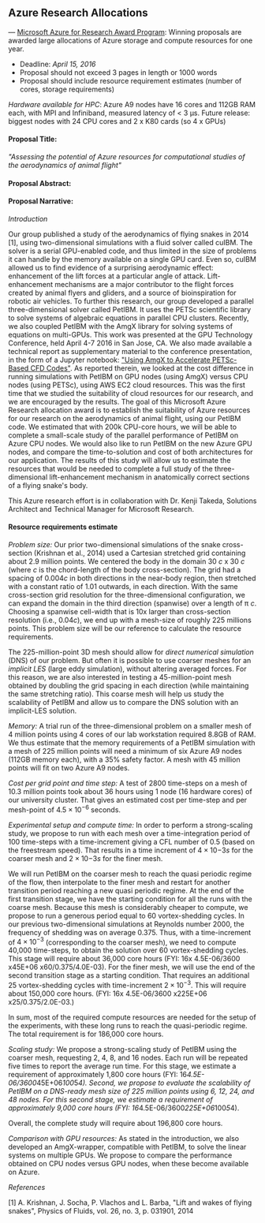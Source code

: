 ## Azure Research Allocations

— [Microsoft Azure for Research Award Program](http://research.microsoft.com/en-us/projects/azure/default.aspx):
 Winning proposals are awarded large allocations of Azure storage and compute resources for one year.

* Deadline: *April 15, 2016*
* Proposal should not exceed 3 pages in length or 1000 words
* Proposal should include resource requirement estimates (number of cores, storage requirements)

*Hardware available for HPC*: Azure A9 nodes have 16 cores and 112GB RAM each, with MPI and Infiniband, measured latency of < 3 µs.
Future release: biggest nodes with 24 CPU cores and 2 x K80 cards (so 4 x GPUs)

#### Proposal Title:
_"Assessing the potential of Azure resources for computational studies of the aerodynamics of animal flight"_

#### Proposal Abstract:

#### Proposal Narrative:

_Introduction_

Our group published a study of the aerodynamics of flying snakes in 2014 [1], using two-dimensional simulations with a fluid solver called cuIBM.
The solver is a serial GPU-enabled code, and thus limited in the size of problems it can handle by the memory available on a single GPU card.
Even so, cuIBM allowed us to find evidence of a surprising aerodynamic effect: enhancement of the lift forces at a particular angle of attack.
Lift-enhancement mechanisms are a major contributor to the flight forces created by animal flyers and gliders, and a source of bioinspiration for robotic air vehicles.
To further this research, our group developed a parallel three-dimensional solver called PetIBM.
It uses the PETSc scientific library to solve systems of algebraic equations in parallel CPU clusters.
Recently, we also coupled PetIBM with the AmgX library for solving systems of equations on multi-GPUs.
This work was presented at the GPU Technology Conference, held April 4-7 2016 in San Jose, CA.
We also made available a technical report as supplementary material to the conference presentation, in the form of a Jupyter notebook:
["Using AmgX to Accelerate PETSc-Based CFD Codes"](http://nbviewer.jupyter.org/github/barbagroup/conferences/blob/2f51957e03585d980a471c52595f46551948b771/GTC2016/GTC2016_S6355.ipynb).
As reported therein, we looked at the cost difference in running simulations with PetIBM on GPU nodes (using AmgX) versus CPU nodes (using PETSc), using AWS EC2 cloud resources.
This was the first time that we studied the suitability of cloud resources for our research, and we are encouraged by the results.
The goal of this Microsoft Azure Research allocation award is to establish the suitability of Azure resources for our research on the aerodynamics of animal flight, using our PetIBM code.
We estimated that with 200k CPU-core hours, we will be able to complete a small-scale study of the parallel performance of PetIBM on Azure CPU nodes.
We would also like to run PetIBM on the new Azure GPU nodes, and compare the time-to-solution and cost of both architectures for our application.
The results of this study will allow us to estimate the resources that would be needed to complete a full study of the three-dimensional lift-enhancement mechanism in anatomically correct sections of a flying snake's body.

This Azure research effort is in collaboration with Dr. Kenji Takeda, Solutions Architect and Technical Manager for Microsoft Research.

#### Resource requirements estimate

*Problem size:* 
Our prior two-dimensional simulations of the snake cross-section (Krishnan et al., 2014) used a Cartesian stretched grid containing about 2.9 million points.
We centered the body in the domain 30 *c* x 30 *c* (where *c* is the chord-length of the body cross-section).
The grid had a spacing of 0.004*c* in both directions in the near-body region, then stretched with a constant ratio of 1.01 outwards, in each direction.
With the same cross-section grid resolution for the three-dimensional configuration, we can expand the domain in the third direction (spanwise) over a length of π *c*.
Choosing a spanwise cell-width that is 10x larger than cross-section resolution (i.e., 0.04*c*), we end up with a mesh-size of roughly 225 millions points.
This problem size will be our reference to calculate the resource requirements.

The 225-million-point 3D mesh should allow for _direct numerical simulation_ (DNS) of our problem.
But often it is possible to use coarser meshes for an _implicit LES_ (large eddy simulation), without altering averaged forces.
For this reason, we are also interested in testing a 45-million-point mesh obtained by doubling the grid spacing in each direction (while maintaining the same stretching ratio).
This coarse mesh will help us study the scalability of PetIBM and allow us to compare the DNS solution with an implicit-LES solution.

*Memory:* 
A trial run of the three-dimensional problem on a smaller mesh of 4 million points using 4 cores of our lab workstation required 8.8GB of RAM.
We thus estimate that the memory requirements of a PetIBM simulation with a mesh of 225 million points will need a minimum of six Azure A9 nodes (112GB memory each), with a 35% safety factor.
A mesh with 45 million points will fit on two Azure A9 nodes.

*Cost per grid point and time step:* 
A test of 2800 time-steps on a mesh of 10.3 million points took about 36 hours using 1 node (16 hardware cores) of our university cluster. 
That gives an estimated cost per time-step and per mesh-point of $4.5\times10^{-6}$ seconds.

*Experimental setup and compute time:*
In order to perform a strong-scaling study, we propose to run with each mesh over a time-integration period of 100 time-steps with a time-increment giving a CFL number of 0.5 (based on the freestream speed).
That results in a time increment of $4\times10{-3}s$ for the coarser mesh and $2\times10{-3}s$ for the finer mesh.

We will run PetIBM on the coarser mesh to reach the quasi periodic regime of the flow, then interpolate to the finer mesh and restart for another transition period reaching a new quasi periodic regime.
At the end of the first transition stage, we have the starting condition for all the runs with the coarse mesh.
Because this mesh is considerably cheaper to compute, we propose to run a generous period equal to 60 vortex-shedding cycles.
In our previous two-dimensional simulations at Reynolds number 2000, the frequency of shedding was on average 0.375.
Thus, with a time-increment of $4\times10^{-3}$ (corresponding to the coarser mesh), we need to compute 40,000 time-steps, to obtain the solution over 60 vortex-shedding cycles.
This stage will require about 36,000 core hours (FYI: 16x 4.5E-06/3600 x45E+06 x60/0.375/4.0E-03).
For the finer mesh, we will use the end of the second transition stage as a starting condition.
That requires an additional 25 vortex-shedding cycles with time-increment $2\times10^{-3}$.
This will require about 150,000 core hours. (FYI: 16x 4.5E-06/3600 x225E+06 x25/0.375/2.0E-03.)

In sum, most of the required compute resources are needed for the setup of the experiments, with these long runs to reach the quasi-periodic regime. The total requirement is for 186,000 core hours.


*Scaling study:*
We propose a strong-scaling study of PetIBM using the coarser mesh, requesting 2, 4, 8, and 16 nodes. 
Each run will be repeated five times to report the average run time.
For this stage, we estimate a requirement of approximately 1,800 core hours (FYI: 16*4.5E-06/3600*45E+06*100*5*4).
Second, we propose to evaluate the scalability of PetIBM on a DNS-ready mesh size of 225 million points using 6, 12, 24, and 48 nodes.
For this second stage, we estimate a requirement of approximately 9,000 core hours (FYI: 16*4.5E-06/3600*225E+06*100*5*4).

Overall, the complete study will require about 196,800 core hours.

*Comparison with GPU resources:* 
As stated in the introduction, we also developed an AmgX-wrapper, compatible with PetIBM, to solve the linear systems on multiple GPUs.
We propose to compare the performance obtained on CPU nodes versus GPU nodes, when these become available on Azure.

_References_

[1] A. Krishnan, J. Socha, P. Vlachos and L. Barba, "Lift and wakes of flying snakes", Physics of Fluids, vol. 26, no. 3, p. 031901, 2014


